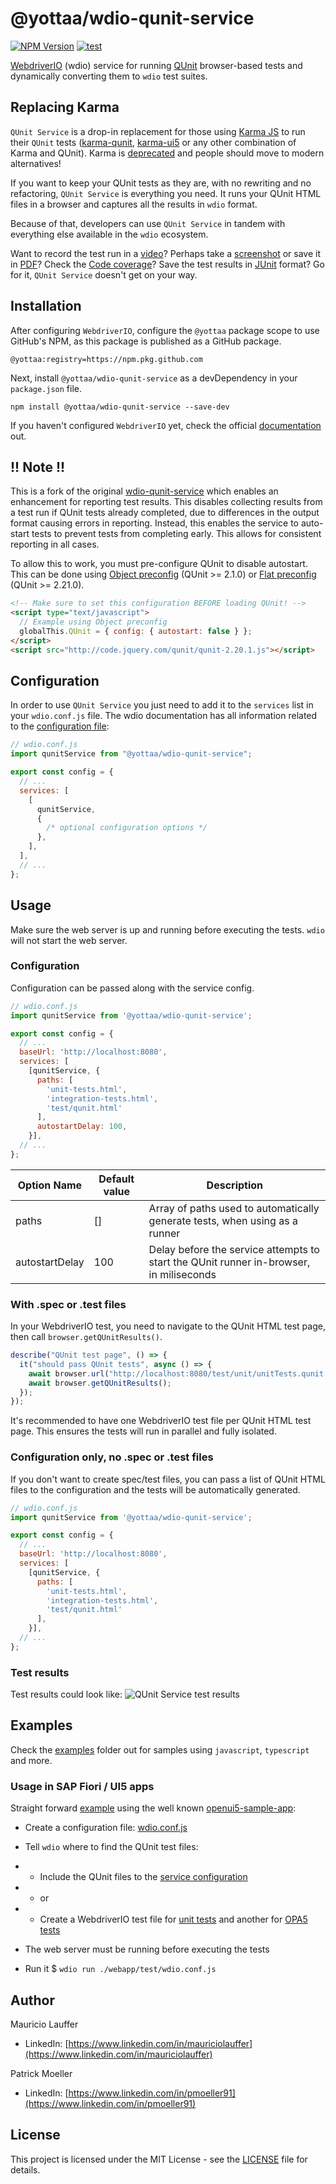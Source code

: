 # @yottaa/wdio-qunit-service

[![NPM Version](https://img.shields.io/npm/v/@yottaa/wdio-qunit-service)](https://www.npmjs.com/package/@yottaa/wdio-qunit-service)
[![test](https://github.com/pmoeller91-yottaa/wdio-qunit-service/actions/workflows/test.yml/badge.svg)](https://github.com/pmoeller91-yottaa/wdio-qunit-service/actions/workflows/test.yml)

[WebdriverIO](https://webdriver.io/) (wdio) service for running
[QUnit](https://qunitjs.com/) browser-based tests and dynamically converting
them to `wdio` test suites.

## Replacing Karma

`QUnit Service` is a drop-in replacement for those using [Karma JS](https://karma-runner.github.io/latest/index.html) to run their `QUnit` tests ([karma-qunit](https://github.com/karma-runner/karma-qunit/), [karma-ui5](https://github.com/SAP/karma-ui5) or any other combination of Karma and QUnit). Karma is [deprecated](https://github.com/karma-runner/karma) and people should move to modern alternatives!

If you want to keep your QUnit tests as they are, with no rewriting and no refactoring, `QUnit Service` is everything you need. It runs your QUnit HTML files in a browser and captures all the results in `wdio` format.

Because of that, developers can use `QUnit Service` in tandem with everything else available in the `wdio` ecosystem.

Want to record the test run in a [video](https://webdriver.io/docs/wdio-video-reporter/)? Perhaps take a [screenshot](https://webdriver.io/docs/api/browser/saveScreenshot/) or save it in [PDF](https://webdriver.io/docs/api/browser/savePDF/)? Check the [Code coverage](https://webdriver.io/docs/devtools-service/#capture-code-coverage)? Save the test results in [JUnit](https://webdriver.io/docs/junit-reporter) format? Go for it, `QUnit Service` doesn't get on your way.

## Installation

After configuring `WebdriverIO`, configure the `@yottaa` package scope to use GitHub's NPM, as this package is published as a GitHub package.

```
@yottaa:registry=https://npm.pkg.github.com
```

Next, install `@yottaa/wdio-qunit-service` as a devDependency in your `package.json` file.

```shell
npm install @yottaa/wdio-qunit-service --save-dev
```

If you haven't configured `WebdriverIO` yet, check the official [documentation](https://webdriver.io/docs/gettingstarted) out.

## !! Note !!

This is a fork of the original [wdio-qunit-service](https://github.com/mauriciolauffer/wdio-qunit-service) which enables an enhancement for reporting test results. This disables collecting results from a test run if QUnit tests already completed, due to differences in the output format causing errors in reporting. Instead, this enables the service to auto-start tests to prevent tests from completing early. This allows for consistent reporting in all cases.

To allow this to work, you must pre-configure QUnit to disable autostart. This can be done using [Object preconfig](https://qunitjs.com/api/config/#object-preconfig) (QUnit >= 2.1.0) or [Flat preconfig](https://qunitjs.com/api/config/#flat-preconfig) (QUnit >= 2.21.0).

```html
<!-- Make sure to set this configuration BEFORE loading QUnit! -->
<script type="text/javascript">
  // Example using Object preconfig
  globalThis.QUnit = { config: { autostart: false } };
</script>
<script src="http://code.jquery.com/qunit/qunit-2.20.1.js"></script>
```

## Configuration

In order to use `QUnit Service` you just need to add it to the `services` list in your `wdio.conf.js` file. The wdio documentation has all information related to the [configuration file](https://webdriver.io/docs/configurationfile):

```js
// wdio.conf.js
import qunitService from "@yottaa/wdio-qunit-service";

export const config = {
  // ...
  services: [
    [
      qunitService,
      {
        /* optional configuration options */
      },
    ],
  ],
  // ...
};
```

## Usage

Make sure the web server is up and running before executing the tests. `wdio` will not start the web server.

### Configuration

Configuration can be passed along with the service config.

```js
// wdio.conf.js
import qunitService from '@yottaa/wdio-qunit-service';

export const config = {
  // ...
  baseUrl: 'http://localhost:8080',
  services: [
    [qunitService, {
      paths: [
        'unit-tests.html',
        'integration-tests.html',
        'test/qunit.html'
      ],
      autostartDelay: 100,
    }],
  // ...
};
```

| Option Name    | Default value | Description                                                                            |
| -------------- | ------------- | -------------------------------------------------------------------------------------- |
| paths          | []            | Array of paths used to automatically generate tests, when using as a runner            |
| autostartDelay | 100           | Delay before the service attempts to start the QUnit runner in-browser, in miliseconds |

### With .spec or .test files

In your WebdriverIO test, you need to navigate to the QUnit HTML test page, then call `browser.getQUnitResults()`.

```js
describe("QUnit test page", () => {
  it("should pass QUnit tests", async () => {
    await browser.url("http://localhost:8080/test/unit/unitTests.qunit.html");
    await browser.getQUnitResults();
  });
});
```

It's recommended to have one WebdriverIO test file per QUnit HTML test page. This ensures the tests will run in parallel and fully isolated.

### Configuration only, no .spec or .test files

If you don't want to create spec/test files, you can pass a list of QUnit HTML files to the configuration and the tests will be automatically generated.

```js
// wdio.conf.js
import qunitService from '@yottaa/wdio-qunit-service';

export const config = {
  // ...
  baseUrl: 'http://localhost:8080',
  services: [
    [qunitService, {
      paths: [
        'unit-tests.html',
        'integration-tests.html',
        'test/qunit.html'
      ],
    }],
  // ...
};
```

### Test results

Test results could look like:
![QUnit Service test results](./wdio-qunit-service-results.png?raw=true)

## Examples

Check the [examples](./examples/) folder out for samples using `javascript`, `typescript` and more.

### Usage in SAP Fiori / UI5 apps

Straight forward [example](./examples/openui5-sample-app/) using the well known [openui5-sample-app](https://github.com/SAP/openui5-sample-app):

- Create a configuration file: [wdio.conf.js](.examples/openui5-sample-app/webapp/test/wdio.conf.js)

- Tell `wdio` where to find the QUnit test files:

- - Include the QUnit files to the [service configuration](./examples/vanilla-qunit/wdio.no-specs.conf.js)
- - or
- - Create a WebdriverIO test file for [unit tests](./examples/openui5-sample-app/webapp/test/unit/unit.test.js) and another for [OPA5 tests](./examples/openui5-sample-app/webapp/test/integration/integration.test.js)

- The web server must be running before executing the tests

- Run it $ `wdio run ./webapp/test/wdio.conf.js`

## Author

Mauricio Lauffer

- LinkedIn: [https://www.linkedin.com/in/mauriciolauffer](https://www.linkedin.com/in/mauriciolauffer)

Patrick Moeller

- LinkedIn: [https://www.linkedin.com/in/pmoeller91](https://www.linkedin.com/in/pmoeller91)

## License

This project is licensed under the MIT License - see the [LICENSE](LICENSE) file for details.
